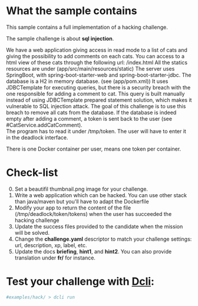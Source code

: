 # What the sample contains
This sample contains a full implementation of a hacking challenge.

The sample challenge is about **sql injection**.

We have a web application giving access in read mode to a list of cats and giving the possibility to add comments on each cats.
You can access to a html view of these cats through the following url: /index.html
All the statics resources are under (app/src/main/resources/static)
The server uses SpringBoot, with spring-boot-starter-web and spring-boot-starter-jdbc.
The database is a H2 in memory database. (see (app/pom.xml))
It uses JDBCTemplate for executing queries, but there is a security breach with the one responsible for adding a comment to cat.
This query is built manually instead of using JDBCTemplate prepared statement solution, which makes it vulnerable to SQL injection attack.
The goal of this challenge is to use this breach to remove all cats from the database.
If the database is indeed empty after adding a comment, a token is sent back to the user (see #CatService.addCatComment).  
The program has to read it under /tmp/token.
The user will have to enter it in the deadlock interface.

There is one Docker container per user, means one token per container.

# Check-list
0. Set a beautifil thumbnail.png image for your challenge.
1. Write a web application which can be hacked. You can use other stack than java/maven but you'll have to adapt the Dockerfile
1. Modify your app to return the content of the file (/tmp/deadlock/token/tokens) when the user has succeeded the hacking challenge
3. Update the success files provided to the candidate when the mission will be solved.
4. Change the **challenge.yaml** descriptor to match your challenge settings: url, description, xp, label, etc.
5. Update the docs **briefing**, **hint1**, and **hint2**. You can also provide translation under **fr/** for instance.


# Test your challenge with [Dcli](https://github.com/deadlock-resources/dcli):
```bash
#examples/hack/ > dcli run
```

